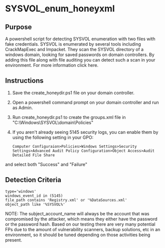 # SYSVOL_enum_honeyxml

## Purpose
A powershell script for detecting SYSVOL enumeration with two files with fake credentials. SYSVOL is enumerated by several tools including CrackMapExec and Impacket. They scan the SYSVOL directory of a windows domain, looking for saved passwords on domain controllers. By adding this file along with file auditing you can detect such a scan in your environment. For more information click here.

## Instructions

1. Save the create_honeydir.ps1 file on your domain controller.
2. Open a powershell command prompt on your domain controller and run as Admin.
3. Run create_honeydir.ps1 to create the groups.xml file in "C:\Windows\SYSVOL\domain\Policies\"
4. If you aren't already seeing 5145 security logs, you can enable them by using the following setting in your GPO:

       Computer Configuraion>Policies>Windows Settings>Security Settings>Advanced Audit Policy Configuration>Object Access>Audit Detailed File Share

and select both "Success" and "Failure"

## Detection Criteria
    type='windows'
    windows_event_id in (5145)
    file_path contains 'Registry.xml' or '%DataSources.xml'
    object_path like '%SYSVOL%'
    
NOTE: The subject_account_name will always be the account that was compromised by the attacker, which means they either have the password or the password hash. Based on our testing there are very many potential FPs due to the amount of vulnerability scanners, backup solutions, etc in an environment, so it should be tuned depending on those activities being present.
